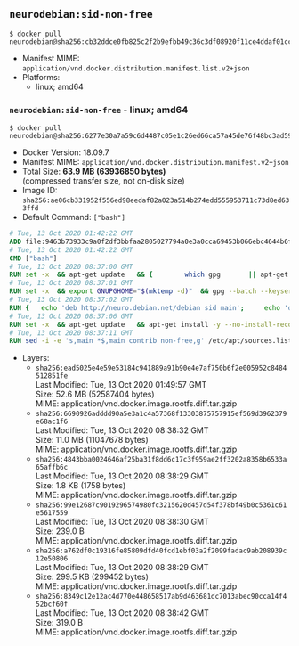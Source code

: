 ## `neurodebian:sid-non-free`

```console
$ docker pull neurodebian@sha256:cb32ddce0fb825c2f2b9efbb49c36c3df08920f11ce4ddaf01ccb2583d2b4657
```

-	Manifest MIME: `application/vnd.docker.distribution.manifest.list.v2+json`
-	Platforms:
	-	linux; amd64

### `neurodebian:sid-non-free` - linux; amd64

```console
$ docker pull neurodebian@sha256:6277e30a7a59c6d4487c05e1c26ed66ca57a45de76f48bc3ad596cd45cd74376
```

-	Docker Version: 18.09.7
-	Manifest MIME: `application/vnd.docker.distribution.manifest.v2+json`
-	Total Size: **63.9 MB (63936850 bytes)**  
	(compressed transfer size, not on-disk size)
-	Image ID: `sha256:ae06cb331952f556ed98eedaf82a023a514b274edd555953711c73d8ed633ffd`
-	Default Command: `["bash"]`

```dockerfile
# Tue, 13 Oct 2020 01:42:22 GMT
ADD file:9463b73933c9a0f2df3bbfaa2805027794a0e3a0cca69453b066ebc4644b6f06 in / 
# Tue, 13 Oct 2020 01:42:22 GMT
CMD ["bash"]
# Tue, 13 Oct 2020 08:37:00 GMT
RUN set -x 	&& apt-get update 	&& { 		which gpg 		|| apt-get install -y --no-install-recommends gnupg 	; } 	&& { 		gpg --version | grep -q '^gpg (GnuPG) 1\.' 		|| apt-get install -y --no-install-recommends dirmngr 	; } 	&& rm -rf /var/lib/apt/lists/*
# Tue, 13 Oct 2020 08:37:01 GMT
RUN set -x 	&& export GNUPGHOME="$(mktemp -d)" 	&& gpg --batch --keyserver ha.pool.sks-keyservers.net --recv-keys DD95CC430502E37EF840ACEEA5D32F012649A5A9 	&& gpg --batch --export DD95CC430502E37EF840ACEEA5D32F012649A5A9 > /etc/apt/trusted.gpg.d/neurodebian.gpg 	&& rm -rf "$GNUPGHOME" 	&& apt-key list | grep neurodebian
# Tue, 13 Oct 2020 08:37:02 GMT
RUN { 	echo 'deb http://neuro.debian.net/debian sid main'; 	echo 'deb http://neuro.debian.net/debian data main'; 	echo '#deb-src http://neuro.debian.net/debian-devel sid main'; } > /etc/apt/sources.list.d/neurodebian.sources.list
# Tue, 13 Oct 2020 08:37:06 GMT
RUN set -x 	&& apt-get update 	&& apt-get install -y --no-install-recommends neurodebian-freeze eatmydata 	&& ln -s /usr/bin/eatmydata /usr/local/bin/apt-get 	&& rm -rf /var/lib/apt/lists/*
# Tue, 13 Oct 2020 08:37:11 GMT
RUN sed -i -e 's,main *$,main contrib non-free,g' /etc/apt/sources.list.d/neurodebian.sources.list /etc/apt/sources.list
```

-	Layers:
	-	`sha256:ead5025e4e59e53184c941889a91b90e4e7af750b6f2e005952c8484512851fe`  
		Last Modified: Tue, 13 Oct 2020 01:49:57 GMT  
		Size: 52.6 MB (52587404 bytes)  
		MIME: application/vnd.docker.image.rootfs.diff.tar.gzip
	-	`sha256:6690926adddd90a5e3a1c4a57368f13303875757915ef569d3962379e68ac1f6`  
		Last Modified: Tue, 13 Oct 2020 08:38:32 GMT  
		Size: 11.0 MB (11047678 bytes)  
		MIME: application/vnd.docker.image.rootfs.diff.tar.gzip
	-	`sha256:4843bba0024646af25ba31f8dd6c17c3f959ae2ff3202a8358b6533a65affb6c`  
		Last Modified: Tue, 13 Oct 2020 08:38:29 GMT  
		Size: 1.8 KB (1758 bytes)  
		MIME: application/vnd.docker.image.rootfs.diff.tar.gzip
	-	`sha256:99e12687c9019296574980fc3215620d457d54f378bf49b0c5361c61e5617559`  
		Last Modified: Tue, 13 Oct 2020 08:38:30 GMT  
		Size: 239.0 B  
		MIME: application/vnd.docker.image.rootfs.diff.tar.gzip
	-	`sha256:a762df0c19316fe85809dfd40fcd1ebf03a2f2099fadac9ab208939c12e50806`  
		Last Modified: Tue, 13 Oct 2020 08:38:29 GMT  
		Size: 299.5 KB (299452 bytes)  
		MIME: application/vnd.docker.image.rootfs.diff.tar.gzip
	-	`sha256:8349c12e12ac4d770e448658517ab9d463681dc7013abec90cca14f452bcf60f`  
		Last Modified: Tue, 13 Oct 2020 08:38:42 GMT  
		Size: 319.0 B  
		MIME: application/vnd.docker.image.rootfs.diff.tar.gzip
